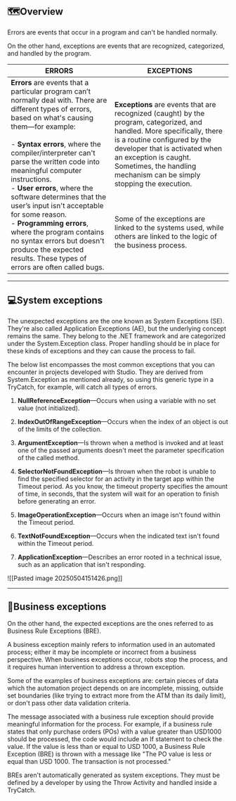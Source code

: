 ## 🗺️Overview

Errors are events that occur in a program and can't be handled normally.

On the other hand, exceptions are events that are recognized, categorized, and handled by the program. 

| ERRORS                                                                                                                                                                                                                                                                                                                                                                                                                                                                                                                                                               | EXCEPTIONS                                                                                                                                                                                                                                                                                                                                                                                                                      |
| -------------------------------------------------------------------------------------------------------------------------------------------------------------------------------------------------------------------------------------------------------------------------------------------------------------------------------------------------------------------------------------------------------------------------------------------------------------------------------------------------------------------------------------------------------------------- | ------------------------------------------------------------------------------------------------------------------------------------------------------------------------------------------------------------------------------------------------------------------------------------------------------------------------------------------------------------------------------------------------------------------------------- |
| **Errors** are events that a particular program can’t normally deal with. There are different types of errors, based on what's causing them—for example: <br><br>- **Syntax errors**, where the compiler/interpreter can't parse the written code into meaningful computer instructions.<br>- **User errors**, where the software determines that the user’s input isn't acceptable for some reason.<br>- **Programming errors**, where the program contains no syntax errors but doesn't produce the expected results. These types of errors are often called bugs. | **Exceptions** are events that are recognized (caught) by the program, categorized, and handled. More specifically, there is a routine configured by the developer that is activated when an exception is caught. Sometimes, the handling mechanism can be simply stopping the execution.<br><br>  <br><br>Some of the exceptions are linked to the systems used, while others are linked to the logic of the business process. |

___
## 💻System exceptions 

The unexpected exceptions are the one known as System Exceptions (SE). They're also called Application Exceptions (AE), but the underlying concept remains the same. They belong to the .NET framework and are categorized under the System.Exception class. Proper handling should be in place for these kinds of exceptions and they can cause the process to fail.

The below list encompasses the most common exceptions that you can encounter in projects developed with Studio. They are derived from System.Exception as mentioned already, so using this generic type in a TryCatch, for example, will catch all types of errors.

1. **NullReferenceException**—Occurs when using a variable with no set value (not initialized).
    
2. **IndexOutOfRangeException**—Occurs when the index of an object is out of the limits of the collection.
    
3. **ArgumentException**—Is thrown when a method is invoked and at least one of the passed arguments doesn't meet the parameter specification of the called method.
    
4. **SelectorNotFoundException**—Is thrown when the robot is unable to find the specified selector for an activity in the target app within the Timeout period. As you know, the timeout property specifies the amount of time, in seconds, that the system will wait for an operation to finish before generating an error.
    
5. **ImageOperationException**—Occurs when an image isn't found within the Timeout period.
    
6. **TextNotFoundException**—Occurs when the indicated text isn't found within the Timeout period.
    
7. **ApplicationException**—Describes an error rooted in a technical issue, such as an application that isn't responding.

![[Pasted image 20250504151426.png]]

---

## 💼Business exceptions

On the other hand, the expected exceptions are the ones referred to as Business Rule Exceptions (BRE). 

A business exception mainly refers to information used in an automated process; either it may be incomplete or incorrect from a business perspective. When business exceptions occur, robots stop the process, and it requires human intervention to address a thrown exception.

Some of the examples of business exceptions are: certain pieces of data which the automation project depends on are incomplete, missing, outside set boundaries (like trying to extract more from the ATM than its daily limit), or don't pass other data validation criteria.

The message associated with a business rule exception should provide meaningful information for the process. For example, if a business rule states that only purchase orders (POs) with a value greater than USD1000 should be processed, the code would include an If statement to check the value. If the value is less than or equal to USD 1000, a Business Rule Exception (BRE) is thrown with a message like "The PO <id of PO> value is less or equal than USD 1000. The transaction is not processed."

BREs aren't automatically generated as system exceptions. They must be defined by a developer by using the Throw Activity and handled inside a TryCatch.